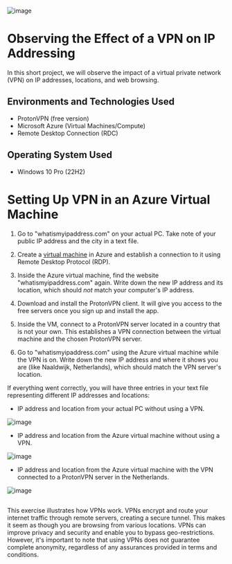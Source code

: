 ![image](https://i.imgur.com/gBwrx1W.jpg)


# Observing the Effect of a VPN on IP Addressing

In this short project, we will observe the impact of a virtual private network (VPN) on IP addresses, locations, and web browsing.

## Environments and Technologies Used

-	ProtonVPN (free version)
- Microsoft Azure (Virtual Machines/Compute)
-	Remote Desktop Connection (RDC)


## Operating System Used 

- Windows 10 Pro (22H2)

# Setting Up VPN in an Azure Virtual Machine

1. Go to "whatismyipaddress.com" on your actual PC. Take note of your public IP address and the city in a text file.

2. Create a [virtual machine](https://github.com/NicholasToon/Creating-Resource-Groups-and-Deploying-Virtual-Machines-in-Azure) in Azure and establish a connection to it using Remote Desktop Protocol (RDP).

3. Inside the Azure virtual machine, find the website "whatismyipaddress.com" again. Write down the new IP address and its location, which should *not* match your computer's IP address.

4. Download and install the ProtonVPN client. It will give you access to the free servers once you sign up and install the app.

5. Inside the VM, connect to a ProtonVPN server located in a country that is not your own. This establishes a VPN connection between the virtual machine and the chosen ProtonVPN server.

6. Go to "whatismyipaddress.com" using the Azure virtual machine while the VPN is on. Write down the new IP address and where it shows you are (like Naaldwijk, Netherlands), which should match the VPN server's location.

If everything went correctly, you will have three entries in your text file representing different IP addresses and locations:

 - IP address and location from your actual PC without using a VPN.

![image](https://i.imgur.com/TFS8VgX.png)

 - IP address and location from the Azure virtual machine without using a VPN.

![image](https://i.imgur.com/3HPgws4.png)

 - IP address and location from the Azure virtual machine with the VPN connected to a ProtonVPN server in the Netherlands.

![image](https://i.imgur.com/6XYoCAT.png)


## 

This exercise illustrates how VPNs work. VPNs encrypt and route your internet traffic through remote servers, creating a secure tunnel. This makes it seem as though you are browsing from various locations. VPNs can improve privacy and security and enable you to bypass geo-restrictions. However, it's important to note that using VPNs does not guarantee complete anonymity, regardless of any assurances provided in terms and conditions.
